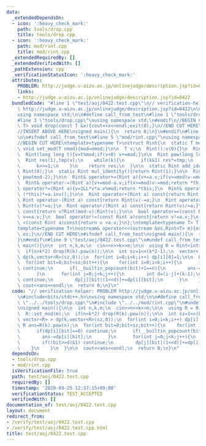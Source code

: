 ```yaml
---
data:
  _extendedDependsOn:
  - icon: ':heavy_check_mark:'
    path: tools/drop.cpp
    title: tools/drop.cpp
  - icon: ':heavy_check_mark:'
    path: mod/rint.cpp
    title: mod/rint.cpp
  _extendedRequiredBy: []
  _extendedVerifiedWith: []
  _pathExtension: cpp
  _verificationStatusIcon: ':heavy_check_mark:'
  attributes:
    PROBLEM: http://judge.u-aizu.ac.jp/onlinejudge/description.jsp?id=0422
    links:
    - http://judge.u-aizu.ac.jp/onlinejudge/description.jsp?id=0422
  bundledCode: "#line 1 \"test/aoj/0422.test.cpp\"\n// verification-helper: PROBLEM\
    \ http://judge.u-aizu.ac.jp/onlinejudge/description.jsp?id=0422\n\n#include<bits/stdc++.h>\n\
    using namespace std;\n\n#define call_from_test\n#line 1 \"tools/drop.cpp\"\n\n\
    #line 3 \"tools/drop.cpp\"\nusing namespace std;\n#endif\n//BEGIN CUT HERE\ntemplate<typename\
    \ T> void drop(const T &x){cout<<x<<endl;exit(0);}\n//END CUT HERE\n#ifndef call_from_test\n\
    //INSERT ABOVE HERE\nsigned main(){\n  return 0;\n}\n#endif\n#line 2 \"mod/rint.cpp\"\
    \n\n#ifndef call_from_test\n#line 5 \"mod/rint.cpp\"\nusing namespace std;\n#endif\n\
    //BEGIN CUT HERE\ntemplate<typename T>\nstruct Rint{\n  static T mod;\n  static\
    \ void set_mod(T nmod){mod=nmod;}\n\n  T v;\n  Rint():v(0){}\n  Rint(signed v):v(v){}\n\
    \  Rint(long long t){v=t%mod;if(v<0) v+=mod;}\n\n  Rint pow(long long k){\n  \
    \  Rint res(1),tmp(v);\n    while(k){\n      if(k&1) res*=tmp;\n      tmp*=tmp;\n\
    \      k>>=1;\n    }\n    return res;\n  }\n\n  static Rint add_identity(){return\
    \ Rint(0);}\n  static Rint mul_identity(){return Rint(1);}\n\n  Rint inv(){return\
    \ pow(mod-2);}\n\n  Rint& operator+=(Rint a){v+=a.v;if(v>=mod)v-=mod;return *this;}\n\
    \  Rint& operator-=(Rint a){v+=mod-a.v;if(v>=mod)v-=mod;return *this;}\n  Rint&\
    \ operator*=(Rint a){v=1LL*v*a.v%mod;return *this;}\n  Rint& operator/=(Rint a){return\
    \ (*this)*=a.inv();}\n\n  Rint operator+(Rint a) const{return Rint(v)+=a;}\n \
    \ Rint operator-(Rint a) const{return Rint(v)-=a;}\n  Rint operator*(Rint a) const{return\
    \ Rint(v)*=a;}\n  Rint operator/(Rint a) const{return Rint(v)/=a;}\n\n  Rint operator-()\
    \ const{return v?Rint(mod-v):Rint(v);}\n\n  bool operator==(const Rint a)const{return\
    \ v==a.v;}\n  bool operator!=(const Rint a)const{return v!=a.v;}\n  bool operator\
    \ <(const Rint a)const{return v <a.v;}\n};\ntemplate<typename T> T Rint<T>::mod;\n\
    template<typename T>\nostream& operator<<(ostream &os,Rint<T> m){os<<m.v;return\
    \ os;}\n//END CUT HERE\n#ifndef call_from_test\nsigned main(){\n  return 0;\n\
    }\n#endif\n#line 9 \"test/aoj/0422.test.cpp\"\n#undef call_from_test\n\nsigned\
    \ main(){\n\n  int n,k,m;\n  cin>>n>>k>>m;\n\n  using R = Rint<int>;\n  R::set_mod(m);\n\
    \  if(n>k*2) drop(R(k).pow(n));\n\n  int sz=1<<(k*2-1);\n  vector< vector<R> >\
    \ dp(k,vector<R>(sz,0));\n  for(int i=0;i<k;i++) dp[i][0]=1;\n\n  R ans=R(k).pow(n);\n\
    \  for(int bit=0;bit<sz;bit++){\n    for(int i=0;i<k;i++){\n      if(dp[i][bit]==0)\
    \ continue;\n      if(__builtin_popcount(bit)+1==n){\n        ans-=dp[i][bit];\n\
    \      }\n      for(int j=0;j<k;j++){\n        int d=(i-j)+(k-1);\n        if((bit>>d)&1)\
    \ continue;\n        dp[j][bit|(1<<d)]+=dp[i][bit];\n      }\n    }\n  }\n\n \
    \ cout<<ans<<endl;\n  return 0;\n}\n"
  code: "// verification-helper: PROBLEM http://judge.u-aizu.ac.jp/onlinejudge/description.jsp?id=0422\n\
    \n#include<bits/stdc++.h>\nusing namespace std;\n\n#define call_from_test\n#include\
    \ \"../../tools/drop.cpp\"\n#include \"../../mod/rint.cpp\"\n#undef call_from_test\n\
    \nsigned main(){\n\n  int n,k,m;\n  cin>>n>>k>>m;\n\n  using R = Rint<int>;\n\
    \  R::set_mod(m);\n  if(n>k*2) drop(R(k).pow(n));\n\n  int sz=1<<(k*2-1);\n  vector<\
    \ vector<R> > dp(k,vector<R>(sz,0));\n  for(int i=0;i<k;i++) dp[i][0]=1;\n\n \
    \ R ans=R(k).pow(n);\n  for(int bit=0;bit<sz;bit++){\n    for(int i=0;i<k;i++){\n\
    \      if(dp[i][bit]==0) continue;\n      if(__builtin_popcount(bit)+1==n){\n\
    \        ans-=dp[i][bit];\n      }\n      for(int j=0;j<k;j++){\n        int d=(i-j)+(k-1);\n\
    \        if((bit>>d)&1) continue;\n        dp[j][bit|(1<<d)]+=dp[i][bit];\n  \
    \    }\n    }\n  }\n\n  cout<<ans<<endl;\n  return 0;\n}\n"
  dependsOn:
  - tools/drop.cpp
  - mod/rint.cpp
  isVerificationFile: true
  path: test/aoj/0422.test.cpp
  requiredBy: []
  timestamp: '2020-09-25 12:37:15+09:00'
  verificationStatus: TEST_ACCEPTED
  verifiedWith: []
documentation_of: test/aoj/0422.test.cpp
layout: document
redirect_from:
- /verify/test/aoj/0422.test.cpp
- /verify/test/aoj/0422.test.cpp.html
title: test/aoj/0422.test.cpp
---
```

